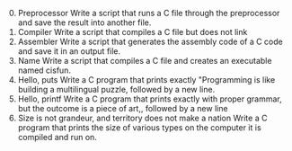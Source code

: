 0. Preprocessor
Write a script that runs a C file through the preprocessor and save the result into another file.
1. Compiler
Write a script that compiles a C file but does not link
2. Assembler
Write a script that generates the assembly code of a C code and save it in an output file.
3. Name
Write a script that compiles a C file and creates an executable named cisfun.
4. Hello, puts
Write a C program that prints exactly "Programming is like building a multilingual puzzle, followed by a new line.
5. Hello, printf
Write a C program that prints exactly with proper grammar, but the outcome is a piece of art,, followed by a new line
6. Size is not grandeur, and territory does not make a nation
Write a C program that prints the size of various types on the computer it is compiled and run on.
